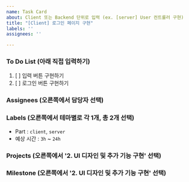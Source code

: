 ```yaml
---
name: Task Card
about: Client 또는 Backend 단위로 입력 (ex. [server] User 컨트롤러 구현)
title: "[Client] 로그인 페이지 구현"
labels: ''
assignees: ''

---
```


### To Do List (아래 직접 입력하기)
1. [ ] 입력 버튼 구현하기
2. [ ] 로그인 버튼 구현하기

### Assignees (오른쪽에서 담당자 선택)

### Labels (오른쪽에서 테마별로 각 1개, 총 2개 선택)
- Part : `client`, `server`
- 예상 시간 : `3h` ~ `24h`

### Projects (오른쪽에서 '2. UI 디자인 및 추가 기능 구현' 선택)

### Milestone (오른쪽에서 '2. UI 디자인 및 추가 기능 구현' 선택)
